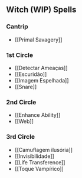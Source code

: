 ## Witch (WIP) Spells

### Cantrip
- [[Primal Savagery]]

### 1st Circle
- [[Detectar Ameaças]]
- [[Escuridão]]
- [[Imagem Espelhada]]
- [[Snare]]

### 2nd Circle
- [[Enhance Ability]]
- [[Web]]

### 3rd Circle
- [[Camuflagem ilusória]]
- [[Invisibilidade]]
- [[Life Transference]]
- [[Toque Vampírico]]